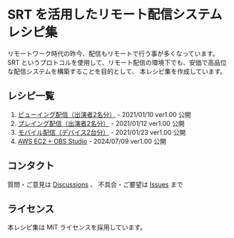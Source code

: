 # SRT を活用したリモート配信システムレシピ集

リモートワーク時代の昨今、配信もリモートで行う事が多くなっています。
SRT というプロトコルを使用して、リモート配信の環境下でも、安価で高品位な配信システムを構築することを目的として、
本レシピ集を作成しています。

## レシピ一覧

1. [ビューイング配信（出演者2名分）](for-viewing-2casters/) - 2021/01/10 ver1.00 公開
2. [プレイング配信（出演者2名分）](for-playing-2casters/) - 2021/01/12 ver1.00 公開
3. [モバイル配信（デバイス2台分）](for-mobile-2devices/) - 2021/01/23 ver1.00 公開
4. [AWS EC2 + OBS Studio](obs-on-aws-ec2/) - 2024/07/09 ver1.00 公開

## コンタクト

質問・ご意見は [Discussions](https://github.com/OPENSPHERE-Inc/streaming-recipe-srt/discussions) 、
不具合・ご要望は [Issues](https://github.com/OPENSPHERE-Inc/streaming-recipe-srt/issues) まで

## ライセンス

本レシピ集は MIT ライセンスを採用しています。
